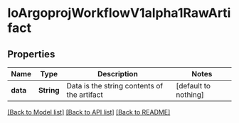 # IoArgoprojWorkflowV1alpha1RawArtifact


## Properties
Name | Type | Description | Notes
------------ | ------------- | ------------- | -------------
**data** | **String** | Data is the string contents of the artifact | [default to nothing]


[[Back to Model list]](../README.md#models) [[Back to API list]](../README.md#api-endpoints) [[Back to README]](../README.md)


